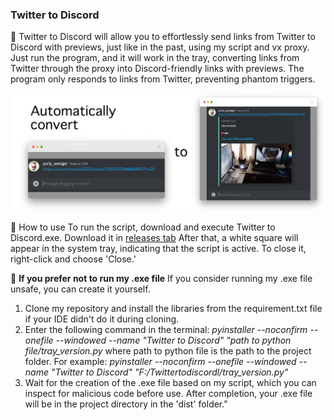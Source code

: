 ### Twitter to Discord

📄 Twitter to Discord will allow you to effortlessly send links from Twitter to Discord with previews, just like in the past, using my script and vx proxy. 
Just run the program, and it will work in the tray, converting links from Twitter through the proxy into Discord-friendly links with previews.
The program only responds to links from Twitter, preventing phantom triggers.

![Example](https://raw.githubusercontent.com/YuriyAvengeR/Twitter-to-Discord/master/images/example.png?token=GHSAT0AAAAAACLTKDD3IJT2DZPFLEXJFG4SZL23V2A)

🍉 How to use
To run the script, download and execute Twitter to Discord.exe. 
Download it in [releases tab]([Releases](https://github.com/YuriyAvengeR/Twitter-to-Discord/releases/tag/1.0))
After that, a white square will appear in the system tray, indicating that the script is active. To close it, right-click and choose 'Close.'

🍋 **If you prefer not to run my .exe file**
If you consider running my .exe file unsafe, you can create it yourself. 
1. Clone my repository and install the libraries from the requirement.txt file if your IDE didn't do it during cloning. 
2. Enter the following command in the terminal: _pyinstaller --noconfirm --onefile --windowed --name "Twitter to Discord" "path to python file/tray_version.py_ where path to python file is the path to the project folder. For example: _pyinstaller --noconfirm --onefile --windowed --name "Twitter to Discord" "F:/Twittertodiscordl/tray_version.py"_
3. Wait for the creation of the .exe file based on my script, which you can inspect for malicious code before use. After completion, your .exe file will be in the project directory in the 'dist' folder."

